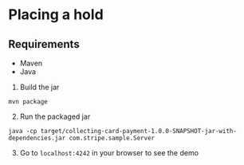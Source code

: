 # Placing a hold

## Requirements
* Maven
* Java


1. Build the jar
```
mvn package
```

2. Run the packaged jar
```
java -cp target/collecting-card-payment-1.0.0-SNAPSHOT-jar-with-dependencies.jar com.stripe.sample.Server
```

3. Go to `localhost:4242` in your browser to see the demo
